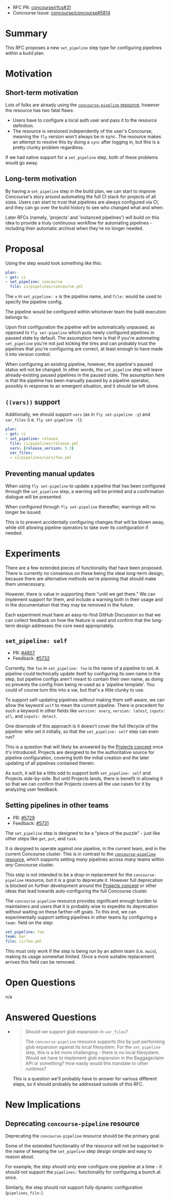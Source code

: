 * RFC PR: [concourse/rfcs#31](https://github.com/concourse/rfcs/pull/31)
* Concourse Issue: [concourse/concourse#5814](https://github.com/concourse/concourse/issues/5814)

# Summary

This RFC proposes a new `set_pipeline` step type for configuring pipelines within a build plan.


# Motivation

## Short-term motivation

Lots of folks are already using the [`concourse-pipeline` resource](https://github.com/concourse/concourse-pipeline-resource), however the resource has two fatal flaws:

* Users have to configure a local auth user and pass it to the resource definition.
* The resource is versioned independently of the user's Concourse, meaning the `fly` version won't always be in sync. The resource makes an attempt to resolve this by doing a `sync` after logging in, but this is a pretty clunky problem regardless.

If we had native support for a `set_pipeline` step, both of these problems would go away.

## Long-term motivation

By having a `set_pipeline` step in the build plan, we can start to improve Concourse's story around automating the full CI stack for projects of all sizes. Users can start to trust that pipelines are always configured via CI, and they can go over the build history to see who changed what and when.

Later RFCs (namely, 'projects' and 'instanced pipelines') will build on this idea to provide a truly continuous workflow for automating pipelines - including their automatic archival when they're no longer needed.


# Proposal

Using the step would look something like this:

```yaml
plan:
- get: ci
- set_pipeline: concourse
  file: ci/pipelines/concourse.yml
```

The `x` in `set_pipeline: x` is the pipeline name, and `file:` would be used to specify the pipeline config.

The pipeline would be configured within whichever team the build execution belongs to.

Upon first configuration the pipeline will be automatically unpaused, as opposed to `fly set-pipeline` which puts newly configured pipelines in paused state by default. The assumption here is that if you're automating `set_pipeline` you're not just kicking the tires and can probably trust the pipelines that you're configuring are correct, at least enough to have made it into version control.

When configuring an existing pipeline, however, the pipeline's paused status will not be changed. In other words, the `set_pipeline` step will leave already-existing paused pipelines in the paused state. The assumption here is that the pipeline has been manually paused by a pipeline operator, possibly in response to an emergent situation, and it should be left alone.

## `((vars))` support

Additionally, we should support `vars` (as in `fly set-pipeline -y`) and `var_files` (i.e. `fly set-pipeline -l`):

```yaml
plan:
- get: ci
- set_pipeline: release
  file: ci/pipelines/release.yml
  vars: {release_version: 5.3}
  var_files:
  - ci/pipelines/vars/foo.yml
```

## Preventing manual updates

When using `fly set-pipeline` to update a pipeline that has been configured
through the `set_pipeline` step, a warning will be printed and a confirmation
dialogue will be presented.

When configured through `fly set-pipeline` thereafter, warnings will no
longer be issued.

This is to prevent accidentally configuring changes that will be blown away,
while still allowing pipeline operators to take over its configuration if
needed.


# Experiments

There are a few extended pieces of functionality that have been proposed. There
is currently no consensus on these being the ideal long-term design, because
there are alternative methods we're planning that should make them unnecessary.

However, there is value in supporting them "until we get there." We can
implement support for them, and include a warning both in their usage and in
the documentation that they may be removed in the future.

Each experiment must have an easy-to-find GitHub Discussion so that we can
collect feedback on how the feature is used and confirm that the long-term
design addresses the core need appropriately.

## `set_pipeline: self`

* PR: [#4857](https://github.com/concourse/concourse/pull/4857)
* Feedback: [#5732](https://github.com/concourse/concourse/discussions/5732)

Currently, the `foo` in `set_pipeline: foo` is the name of a pipeline to set. A
pipeline could technically update itself by configuring its own name in the
step, but pipeline configs aren't meant to contain their own name, as doing so
prevents the config from being re-used as a 'pipeline template'. You could of
course turn this into a var, but that's a little clunky to use.

To support self-updating pipelines without making them self-aware, we can allow
the keyword `self` to mean the current pipeline. There is precedent for such a
keyword in other fields like `version: every`, `version: latest`, `inputs:
all`, and `inputs: detect`.

One downside of this approach is it doesn't cover the full lifecycle of the
pipeline: who set it initially, so that the `set_pipeline: self` step can even
run?

This is a question that will likely be answered by the [Projects
concept][projects-rfc] once it's introduced. Projects are designed to be the
authoritative source for pipeline configuration, covering both the initial
creation and the later updating of all pipelines contained therein.

As such, it will be a little odd to support both `set_pipeline: self` and
Projects side-by-side. But until Projects lands, there is benefit in allowing
it so that we can confirm that Projects covers all the use cases for it by
analyzing user feedback.

## Setting pipelines in other teams

* PR: [#5729](https://github.com/concourse/concourse/pull/5729)
* Feedback: [#5731](https://github.com/concourse/concourse/discussions/5731)

The `set_pipeline` step is designed to be a "piece of the puzzle" - just like
other steps like `get`, `put`, and `task`.

It is designed to operate against *one* pipeline, in the current team, and in
the current Concourse cluster. This is in contrast to the
[`concourse-pipeline` resource][concourse-pipeline-resource], which supports
setting *many* pipelines across *many* teams within *any* Concourse cluster.

This step is not intended to be a drop-in replacement for the
`concourse-pipeline` resource, but it *is* a goal to deprecate it. However
full deprecation is blocked on further development around the [Projects
concept][projects-rfc] or other ideas that lead towards auto-configuring the
full Concourse cluster.

The `concourse-pipeline` resource provides significant enough burden to
maintainers and users that it is probably wise to expedite its deprecation
without waiting on these farther-off goals. To this end, we can
experimentally support setting pipelines in other teams by configuring a
`team:` field on the step:

```yml
set_pipeline: foo
team: bar
file: ci/foo.yml
```

This must only work if the step is being run by an admin team (i.e. `main`),
making its usage somewhat limited. Once a more suitable replacement arrives
this field can be removed.


# Open Questions

n/a


# Answered Questions

* > Should we support glob expansion in `var_files`?
  >
  > The `concourse-pipeline` resource supports this by just performing glob
  > expansion against its local filesystem. For the `set_pipeline` step, this is
  > a bit more challenging - there *is* no local filesystem. Would we have to
  > implement glob expansion in the Baggageclaim API or something? How easily
  > would this translate to other runtimes?

  This is a question we'll probably have to answer for various different
  steps, so it should probably be addressed outside of this RFC.


# New Implications

## Deprecating `concourse-pipeline` resource

Deprecating the `concourse-pipeline` resource should be the primary goal.

Some of the extended functionality of the resource will not be supported in the name of keeping the `set_pipeline` step design simple and easy to reason about.

For example, the step should only ever configure one pipeline at a time - it should not support the `pipelines:` functionality for configuring a bunch at once.

Similarly, the step should not support fully dynamic configuration (`pipelines_file:`).


[concourse-pipeline-resource]: https://github.com/concourse/concourse-pipeline-resource
[projects-rfc]: https://github.com/concourse/rfcs/pull/32
